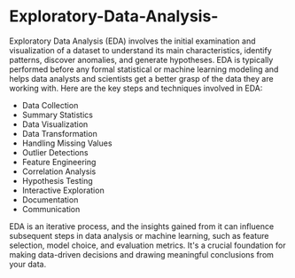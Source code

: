# Exploratory-Data-Analysis-
Exploratory Data Analysis (EDA) involves the initial examination and visualization of a dataset to understand its main characteristics, identify patterns, discover anomalies, and generate hypotheses. EDA is typically performed before any formal statistical or machine learning modeling and helps data analysts and scientists get a better grasp of the data they are working with. 
Here are the key steps and techniques involved in EDA:
- Data Collection
- Summary Statistics
- Data Visualization
- Data Transformation
- Handling Missing Values
- Outlier Detections
- Feature Engineering
- Correlation Analysis
- Hypothesis Testing
- Interactive Exploration
- Documentation
- Communication

EDA is an iterative process, and the insights gained from it can influence subsequent steps in data analysis or machine learning, such as feature selection, model choice, and evaluation metrics. It's a crucial foundation for making data-driven decisions and drawing meaningful conclusions from your data.

